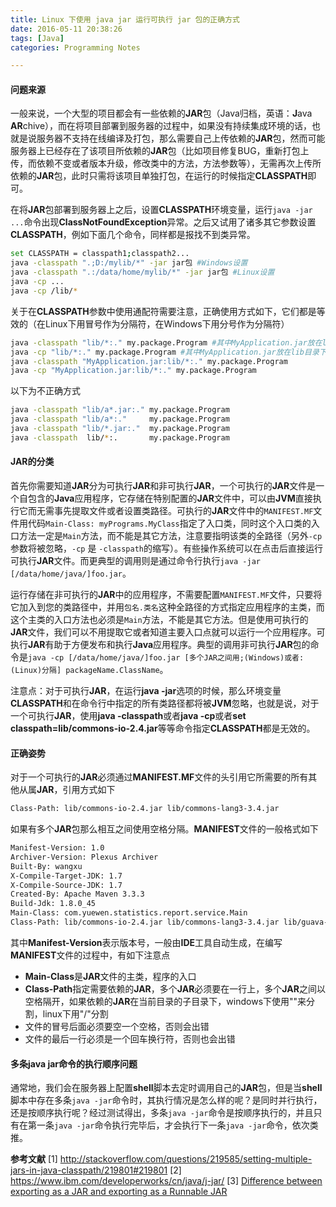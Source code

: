 ```yaml
---
title: Linux 下使用 java jar 运行可执行 jar 包的正确方式
date: 2016-05-11 20:38:26
tags: [Java]
categories: Programming Notes

---
```

#### 问题来源
一般来说，一个大型的项目都会有一些依赖的**JAR**包（Java归档，英语：**J**ava **AR**chive），而在将项目部署到服务器的过程中，如果没有持续集成环境的话，也就是说服务器不支持在线编译及打包，那么需要自己上传依赖的**JAR**包，然而可能服务器上已经存在了该项目所依赖的**JAR**包（比如项目修复BUG，重新打包上传，而依赖不变或者版本升级，修改类中的方法，方法参数等），无需再次上传所依赖的**JAR**包，此时只需将该项目单独打包，在运行的时候指定**CLASSPATH**即可。

在将**JAR**包部署到服务器上之后，设置**CLASSPATH**环境变量，运行`java -jar ...`命令出现**ClassNotFoundException**异常。之后又试用了诸多其它参数设置**CLASSPATH**，例如下面几个命令，同样都是报找不到类异常。
```bash
set CLASSPATH = classpath1;classpath2...
java -classpath ".;D:/mylib/*" -jar jar包 #Windows设置
java -classpath ".:/data/home/mylib/*" -jar jar包 #Linux设置
java -cp ...
java -cp /lib/*
```
关于在**CLASSPATH**参数中使用通配符需要注意，正确使用方式如下，它们都是等效的（在Linux下用冒号作为分隔符，在Windows下用分号作为分隔符）
```bash
java -classpath "lib/*:." my.package.Program #其中MyApplication.jar放在lib目录下
java -cp "lib/*:." my.package.Program #其中MyApplication.jar放在lib目录下
java -classpath "MyApplication.jar:lib/*:." my.package.Program
java -cp "MyApplication.jar:lib/*:." my.package.Program
```
以下为不正确方式
```bash
java -classpath "lib/a*.jar:." my.package.Program
java -classpath "lib/a*:."     my.package.Program
java -classpath "lib/*.jar:."  my.package.Program
java -classpath  lib/*:.       my.package.Program
```

#### JAR的分类
首先你需要知道**JAR**分为可执行**JAR**和非可执行**JAR**，一个可执行的**JAR**文件是一个自包含的**Java**应用程序，它存储在特别配置的**JAR**文件中，可以由**JVM**直接执行它而无需事先提取文件或者设置类路径。可执行的**JAR**文件中的`MANIFEST.MF`文件用代码`Main-Class: myPrograms.MyClass`指定了入口类，同时这个入口类的入口方法一定是`Main`方法，而不能是其它方法，注意要指明该类的全路径（另外`-cp`参数将被忽略，`-cp` 是 `-classpath`的缩写）。有些操作系统可以在点击后直接运行可执行**JAR**文件。而更典型的调用则是通过命令行执行`java -jar [/data/home/java/]foo.jar`。

运行存储在非可执行的**JAR**中的应用程序，不需要配置`MANIFEST.MF`文件，只要将它加入到您的类路径中，并用`包名.类名`这种全路径的方式指定应用程序的主类，而这个主类的入口方法也必须是`Main`方法，不能是其它方法。但是使用可执行的**JAR**文件，我们可以不用提取它或者知道主要入口点就可以运行一个应用程序。可执行**JAR**有助于方便发布和执行**Java**应用程序。典型的调用非可执行**JAR**包的命令是`java -cp [/data/home/java/]foo.jar [多个JAR之间用;(Windows)或者:(Linux)分隔] packageName.ClassName`。

注意点：对于可执行**JAR**，在运行**java -jar**选项的时候，那么环境变量**CLASSPATH**和在命令行中指定的所有类路径都将被**JVM**忽略，也就是说，对于一个可执行**JAR**，使用**java -classpath**或者**java -cp**或者**set classpath=lib/commons-io-2.4.jar**等等命令指定**CLASSPATH**都是无效的。

#### 正确姿势
对于一个可执行的**JAR**必须通过**MANIFEST.MF**文件的头引用它所需要的所有其他从属**JAR**，引用方式如下
```xml
Class-Path: lib/commons-io-2.4.jar lib/commons-lang3-3.4.jar
```
如果有多个**JAR**包那么相互之间使用空格分隔。**MANIFEST**文件的一般格式如下
```xml
Manifest-Version: 1.0
Archiver-Version: Plexus Archiver
Built-By: wangxu
X-Compile-Target-JDK: 1.7
X-Compile-Source-JDK: 1.7
Created-By: Apache Maven 3.3.3
Build-Jdk: 1.8.0_45
Main-Class: com.yuewen.statistics.report.service.Main
Class-Path: lib/commons-io-2.4.jar lib/commons-lang3-3.4.jar lib/guava-18.0.jar lib/junit-4.10.jar lib/log4j-api-2.0.jar lib/log4j-core-2.0.jar lib/lombok-1.16.4.jar lib/lucene-analyzers-common-5.5.0.jar lib/lucene-analyzers-smartcn-5.5.0.jar lib/lucene-core-5.5.0.jar lib/lucene-grouping-5.5.0.jar lib/lucene-queries-5.5.0.jar lib/lucene-queryparser-5.5.0.jar lib/mysql-connector-java-5.1.38-bin.jar
```
其中**Manifest-Version**表示版本号，一般由**IDE**工具自动生成，在编写**MANIFEST**文件的过程中，有如下注意点
- **Main-Class**是**JAR**文件的主类，程序的入口
- **Class-Path**指定需要依赖的**JAR**，多个**JAR**必须要在一行上，多个**JAR**之间以空格隔开，如果依赖的**JAR**在当前目录的子目录下，windows下使用"\"来分割，linux下用"/"分割
- 文件的冒号后面必须要空一个空格，否则会出错
- 文件的最后一行必须是一个回车换行符，否则也会出错

#### 多条java jar命令的执行顺序问题
通常地，我们会在服务器上配置**shell**脚本去定时调用自己的**JAR**包，但是当**shell**脚本中存在多条`java -jar`命令时，其执行情况是怎么样的呢？是同时并行执行，还是按顺序执行呢？经过测试得出，多条`java -jar`命令是按顺序执行的，并且只有在第一条`java -jar`命令执行完毕后，才会执行下一条`java -jar`命令，依次类推。

**参考文献**
[1] http://stackoverflow.com/questions/219585/setting-multiple-jars-in-java-classpath/219801#219801
[2] https://www.ibm.com/developerworks/cn/java/j-jar/
[3] [Difference between exporting as a JAR and exporting as a Runnable JAR](https://stackoverflow.com/questions/4974693/java-eclipse-difference-between-exporting-as-a-jar-and-exporting-as-a-runnable)